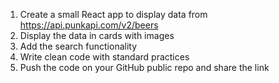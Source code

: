 1. Create a small React app to display data from https://api.punkapi.com/v2/beers
2. Display the data in cards with images
3. Add the search functionality
4. Write clean code with standard practices
5. Push the code on your GitHub public repo and share the link
